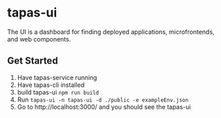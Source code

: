 # tapas-ui

The UI is a dashboard for finding deployed applications, microfrontends, and web components.

## Get Started

1. Have tapas-service running
1. Have tapas-cli installed
1. build tapas-ui `npm run build`
1. Run `tapas-ui -n tapas-ui -d ./public -e exampleEnv.json`
1. Go to http://localhost:3000/ and you should see the tapas-ui

